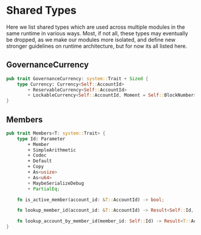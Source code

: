 
# Shared Types

Here we list shared types which are used across multiple modules in the same runtime in various ways. Most, if not all, these types may eventually be dropped, as we make our modules more isolated, and define new stronger guidelines on runtime architecture, but for now its all listed here.

## GovernanceCurrency

```Rust
pub trait GovernanceCurrency: system::Trait + Sized {
    type Currency: Currency<Self::AccountId>
        + ReservableCurrency<Self::AccountId>
        + LockableCurrency<Self::AccountId, Moment = Self::BlockNumber>;
}
```

## Members

```Rust
pub trait Members<T: system::Trait> {
    type Id: Parameter
        + Member
        + SimpleArithmetic
        + Codec
        + Default
        + Copy
        + As<usize>
        + As<u64>
        + MaybeSerializeDebug
        + PartialEq;

    fn is_active_member(account_id: &T::AccountId) -> bool;

    fn lookup_member_id(account_id: &T::AccountId) -> Result<Self::Id, &'static str>;

    fn lookup_account_by_member_id(member_id: Self::Id) -> Result<T::AccountId, &'static str>;
}
```
